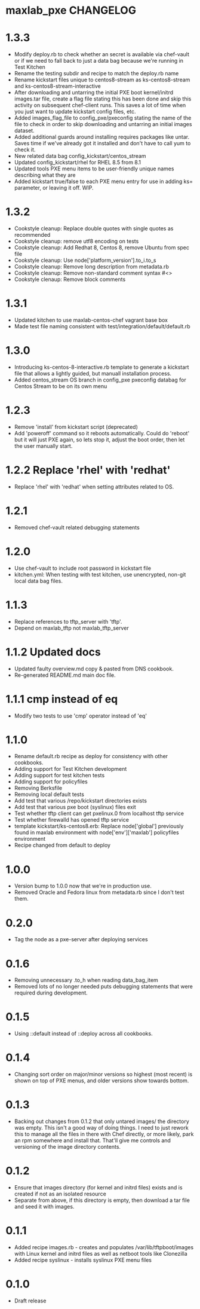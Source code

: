 # maxlab_pxe CHANGELOG

# 1.3.3

* Modify deploy.rb to check whether an secret is available via chef-vault or if we need to fall back to just a data bag because we're running in Test Kitchen
* Rename the testing subdir and recipe to match the deploy.rb name
* Rename kickstart files unique to centos8-stream as ks-centos8-stream and ks-centos8-stream-interactive
* After downloading and untarring the initial PXE boot kernel/initrd images.tar file, create a flag file stating this has been done and skip this activity on subsequent chef-client runs. This saves a lot of time when you just want to update kickstart config files, etc.
* Added images_flag_file to config_pxe/pxeconfig stating the name of the file to check in order to skip downloading and untarring an initial images dataset.
* Added additional guards around installing requires packages like untar. Saves time if we've already got it installed and don't have to call yum to check it.
* New related data bag config_kickstart/centos_stream
* Updated config_kickstart/rhel for RHEL 8.5 from 8.1
* Updated tools PXE menu items to be user-friendly unique names describing what they are
* Added kickstart true/false to each PXE menu entry for use in adding ks= parameter, or leaving it off. WIP.

# 1.3.2

* Cookstyle cleanup: Replace double quotes with single quotes as recommended
* Cookstyle cleanup: remove utf8 encoding on tests
* Cookstyle cleanup: Add Redhat 8, Centos 8, remove Ubuntu from spec file
* Cookstyle cleanup: Use node['platform_version'].to_i.to_s
* Cookstyle cleanup: Remove long description from metadata.rb
* Cookstyle cleanup: Remove non-standard comment syntax #<>
* Cookstyle clenaup: Remove block comments

# 1.3.1

* Updated kitchen to use maxlab-centos-chef vagrant base box
* Made test file naming consistent with test/integration/default/default.rb

# 1.3.0

* Introducing ks-centos-8-interactive.rb template to generate a kickstart file that allows a lightly guided, but manuall installation process.
* Added centos_stream OS branch in config_pxe pxeconfig databag for Centos Stream to be on its own menu

# 1.2.3

* Remove 'install' from kickstart script (deprecated)
* Add 'poweroff' command so it reboots automatically.  Could do 'reboot' but it will just PXE again, so lets stop it, adjust the boot order, then let the user manually start.

# 1.2.2 Replace 'rhel' with 'redhat'

* Replace 'rhel' with 'redhat' when setting attributes related to OS.

# 1.2.1

* Removed chef-vault related debugging statements

# 1.2.0

* Use chef-vault to include root password in kickstart file
* kitchen.yml: When testing with test kitchen, use unencrypted, non-git local data bag files.

# 1.1.3

* Replace references to tftp_server with 'tftp'.
* Depend on maxlab_tftp not maxlab_tftp_server

# 1.1.2 Updated docs

* Updated faulty overview.md copy & pasted from DNS cookbook.
* Re-generated README.md main doc file.

# 1.1.1 cmp instead of eq

* Modify two tests to use 'cmp' operator instead of 'eq'

# 1.1.0

* Rename default.rb recipe as deploy for consistency with other cookbooks.
* Adding support for Test Kitchen development
* Adding support for test kitchen tests
* Adding support for policyfiles
* Removing Berksfile
* Removing local default tests
* Add test that various /repo/kickstart directories exists
* Add test that various pxe boot (syslinux) files exit
* Test whether tftp client can get pxelinux.0 from localhost tftp service
* Test whether firewalld has opened tftp service
* template kickstart/ks-centos8.erb: Replace node['global'] previously found in maxlab environment with node['env']['maxlab'] policyfiles environment
* Recipe changed from default to deploy


# 1.0.0

* Version bump to 1.0.0 now that we're in production use.
* Removed Oracle and Fedora linux from metadata.rb since I don't test them.

# 0.2.0

* Tag the node as a pxe-server after deploying services

# 0.1.6

* Removing unnecessary .to_h when reading data_bag_item
* Removed lots of no longer needed puts debugging statements that were required during development.

# 0.1.5

* Using ::default instead of ::deploy across all cookbooks.

# 0.1.4

* Changing sort order on major/minor versions so highest (most recent) is shown on top of PXE menus, and older versions show towards bottom.

# 0.1.3

* Backing out changes from 0.1.2 that only untared images/ the directory was empty. This isn't a good way of doing things. I need to just rework this to manage all the files in there with Chef directly, or more likely, park an rpm somewhere and install that.  That'll give me controls and versioning of the image directory contents.

# 0.1.2

* Ensure that images directory (for kernel and initrd files) exists and is created if not as an isolated resource
* Separate from above, if this directory is empty, then download a tar file and seed it with images.

# 0.1.1

* Added recipe images.rb - creates and populates /var/lib/tftpboot/images with Linux kernel and initrd files as well as netboot tools like Clonezilla
* Added recipe syslinux - installs syslinux PXE menu files

# 0.1.0

* Draft release
